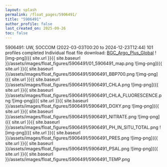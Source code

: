 ```yaml
---
layout: splash
permalink: /float_pages/5906491/
title: "5906491"
author_profile: false
last_created_on: 2025-09-26
toc: false
---
```

 
5906491: UW, SOCCOM (2022-03-03T00:20 to 2024-12-23T12:44)
101 profiles completed
Individual float file download: [BGC_Argo_Plus_Global](https://ftp.soest.hawaii.edu/bgc_argo_plus/Individual_Floats/outliers_removed/5906491_Sprof_processed.nc)
![img-png]({{ site.url }}{{ site.baseurl }}/assets/images/float_figures/5906491/01_5906491_map.png
![img-png]({{ site.url }}{{ site.baseurl }}/assets/images/float_figures/5906491/5906491_BBP700.png
![img-png]({{ site.url }}{{ site.baseurl }}/assets/images/float_figures/5906491/5906491_CHLA.png
![img-png]({{ site.url }}{{ site.baseurl }}/assets/images/float_figures/5906491/5906491_CHLA_FLUORESCENCE.png
![img-png]({{ site.url }}{{ site.baseurl }}/assets/images/float_figures/5906491/5906491_DOXY.png
![img-png]({{ site.url }}{{ site.baseurl }}/assets/images/float_figures/5906491/5906491_NITRATE.png
![img-png]({{ site.url }}{{ site.baseurl }}/assets/images/float_figures/5906491/5906491_PH_IN_SITU_TOTAL.png
![img-png]({{ site.url }}{{ site.baseurl }}/assets/images/float_figures/5906491/5906491_PRES.png
![img-png]({{ site.url }}{{ site.baseurl }}/assets/images/float_figures/5906491/5906491_PSAL.png
![img-png]({{ site.url }}{{ site.baseurl }}/assets/images/float_figures/5906491/5906491_TEMP.png
